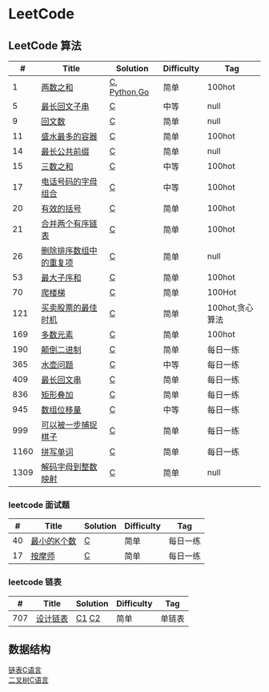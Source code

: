 LeetCode
========

## LeetCode 算法

| # | Title | Solution | Difficulty | Tag |
|---| ----- | -------- | ---------- | --- |
|1|[两数之和](https://leetcode.com/problems/two-sum/)| [C](./C/01_TwoSum/twosum.c), [Python](./Python/01_TwoSum/twosum.py),[Go](./Go/01TwoSum/twosum.go) |简单|100hot|
|5|[最长回文子串](https://leetcode-cn.com/problems/longest-palindromic-substring/)| [C](./C/05_LongestPalindromicSubstring/LongestPalindromicSubstring.c)|中等|null|
|9|[回文数](https://leetcode-cn.com/problems/palindrome-number/)| [C](./C/09_PalindromeNumber/PalindromeNumber.c)|简单|null|
|11|[盛水最多的容器](https://leetcode-cn.com/problems/container-with-most-water/)| [C](./C/11_ContainerWithMostWater/ContainerWithMostWater.c)|简单|100hot|
|14|[最长公共前缀](https://leetcode-cn.com/problems/longest-common-prefix/)| [C](./C/14_LongestCommonPrefix_0m)|简单|null|
|15|[三数之和](https://leetcode-cn.com/problems/3sum/)| [C](./C/15_3Sum/3Sum.c)|中等|100hot|
|17|[电话号码的字母组合](https://leetcode-cn.com/problems/letter-combinations-of-a-phone-number/)| [C](./C/17_LetterCombinationsOfAPhoneNumber/LetterCombinationsOfAPhoneNumber.c)|中等|100hot|
|20|[有效的括号](https://leetcode-cn.com/problems/valid-parentheses/)| [C](./C/20_ValidParentheses_0m/ValidParntheses.c)|简单|100hot|
|21|[合并两个有序链表](https://leetcode-cn.com/problems/merge-two-sorted-lists/)| [C](./C/21_MergeTwoSortedLists/MergeTwoSortedLis.c)|简单|100hot|
|26|[删除排序数组中的重复项](https://leetcode-cn.com/problems/remove-duplicates-from-sorted-array/)| [C](./C/26_RemoveDuplicatesFromSortedArray/RemoveDuplicatesFromSortedArray.c)|简单|null|
|53|[最大子序和](https://leetcode-cn.com/problems/maximum-subarray/)| [C](./C/53_MaximumSubarray/MaximumSubarray.c)|简单|100hot|
|70|[爬楼梯](https://leetcode-cn.com/problems/climbing-stairs/)| [C](./C/70_Climbing_Stairs_0ms/ClimbingStairs.c)|简单|100Hot|
|121|[买卖股票的最佳时机](https://leetcode.cn/problems/best-time-to-buy-and-sell-stock/)| [C](./C/BestTimetoBuyandSellStock.c)|简单|100hot,贪心算法|
|169|[多数元素](https://leetcode.cn/problems/majority-element/)| [C](./C/169_MajorityElement/MajorityElement.c)|简单|100hot|
|190|[颠倒二进制](https://leetcode-cn.com/problems/reverse-bits/)| [C](./C/190_ReverseBits/ReverseBits.c)|简单|每日一练|
|365|[水壶问题](https://leetcode-cn.com/problems/water-and-jug-problem/)| [C](./C/365_WaterAndJugProblem/WaterAndJugProblem.c)|中等|每日一练|
|409|[最长回文串](https://leetcode-cn.com/problems/longest-palindrome/)| [C](./C/409_LongestPalindrome/LongestPalindrome.c)|简单|每日一练|
|836|[矩形叠加](https://leetcode-cn.com/problems/rectangle-overlap/)| [C](./C/836_RectangleOverlap)|简单|每日一练|
|945|[数组位移量](https://leetcode-cn.com/problems/minimum-increment-to-make-array-unique/)| [C](./C/945_MinimumIncrementToMakeArrayUnique/MinimumIncrementToMakeArrayUnique.c)|中等|每日一练|
|999|[可以被一步捕捉棋子](https://leetcode-cn.com/problems/available-captures-for-rook/)| [C](./C/999_AvailableCaptureForRook/AvailableCaptureForRook.c)|简单|每日一练|
|1160|[拼写单词](https://leetcode-cn.com/problems/find-words-that-can-be-formed-by-characters/)| [C](./C/1160_FindWordsThatCanBeFormedByCharacters/FindWordsThatCanBeFormedByCharacters.c)|简单|每日一练|
|1309|[解码字母到整数映射](https://leetcode-cn.com/problems/decrypt-string-from-alphabet-to-integer-mapping/)| [C](./C/1309_DecryptStringFromAlphabetToIntegerMapping/DecryptStringFromAlphabetToIntegerMapping.c)|简单|null|


### leetcode 面试题   

| # | Title | Solution | Difficulty | Tag |
|---| ----- | -------- | ---------- | --- |
|40|[最小的K个数](https://leetcode-cn.com/problems/zui-xiao-de-kge-shu-lcof/)| [C](./C/面试40_最小的K个数/TheMinKNums.c)|简单|每日一练|
|17|[按摩师](https://leetcode-cn.com/problems/the-masseuse-lcci/)| [C](./C/面试17_TheMesseuseLCCI/TheMesseuseLCCI.c)|简单|每日一练|

### leetcode 链表   

| # | Title | Solution | Difficulty | Tag |
|---| ----- | -------- | ---------- | --- |
|707|[设计链表](https://leetcode-cn.com/problems/design-linked-list/)| [C1](./C/SingleList/single_list.c) [C2](./C/SingleList/low_list.c)|简单|单链表|

## 数据结构
[链表C语言](./C/SingleList/)  
[二叉树C语言](./C/Tree/)
